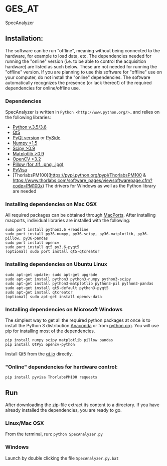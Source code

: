 # GES_AT
SpecAnalyzer

## Installation:
The software can be run "offline", meaning without being connected to the hardware, for example to load data, etc. The dependencies needed for running the "online" version (i.e. to be able to control the acquisition hardware) are listed as such below. These are not needed for running the "offline" version. If you are planning to use this software for "offline" use on your computer, do not install the "online" dependencies. The software automatically recognizes the presence (or lack thereof) of the required dependencies for online/offline use.

### Dependencies
SpecAnalyzer is written in `Python <http://www.python.org/>`_ and relies on the following libraries:
- [Python v.3.5/3.6](<http://www.python.org/>)
- [Qt5](<http://qt.io>)
- [PyQt version](<http://www.riverbankcomputing.co.uk/>) or [PySide](<https://wiki.qt.io/Category:LanguageBindings::PySide>)
- [Numpy >1.5](http://www.numpy.org/)
- [Scipy >0.9](<http://www.scipy.org/>)
- [Matplotlib >0.9](<http://matplotlib.org/>) 
- [OpenCV >3.2](<http://opencv.org/>)
- [Pillow (for .tif, .png, .jpg)](https://python-pillow.github.io/>)
- [PyVisa](<https://pyvisa.readthedocs.io/en/stable/index.html>)
- [ThorlabsPM100](<https://pypi.python.org/pypi/ThorlabsPM100> & <https://www.thorlabs.com/software_pages/viewsoftwarepage.cfm?code=PM100x>) The drivers for Windows as well as the Python library are needed 

### Installing dependencies on Mac OSX
All required packages can be obtained through [MacPorts](<http://www.macports.org/>). After installing macports, individual libraries are installed with the following:

    sudo port install python3.6 +readline
    sudo port install py36-numpy, py36-scipy, py36-matplotlib, py36-pillow, py36-pandas
    sudo port install opencv
    sudo port install qt5 py3.6-pyqt5
    (optional) sudo port install qt5-qtcreator
        
### Installing dependencies on Ubuntu Linux
    sudo apt-get update; sudo apt-get upgrade
    sudo apt-get install python3 python3-numpy python3-scipy
    sudo apt-get install python3-matplotlib python3-pil python3-pandas
    sudo apt-get install qt5-default python3-pyqt5
    sudo apt-get install qtcreator
    (optional) sudo apt-get install opencv-data
    
### Installing dependencies on Microsoft Windows
The simplest way to get all the required python packages at once is to install the Python 3 distribution [Anaconda](<https://www.continuum.io/downloads/>) or from [python.org](<http://www.python.org/>). You will use pip for installing most of the dependencies.

    pip install numpy scipy matplotlib pillow pandas
    pip install QtPy5 opencv-python

Install Qt5 from the [qt.io](https://www.qt.io/download/) directly.

### "Online" dependencies for hardware control:
    pip install pyvisa ThorlabsPM100 requests
    
## Run
After downloading the zip-file extract its content to a directory. If you have already installed the dependencies, you are ready to go.

### Linux/Mac OSX
From the terminal, run: ```python SpecAnalyzer.py```
    
### Windows
Launch by double clicking the file ```SpecAnalyzer.py.bat```

